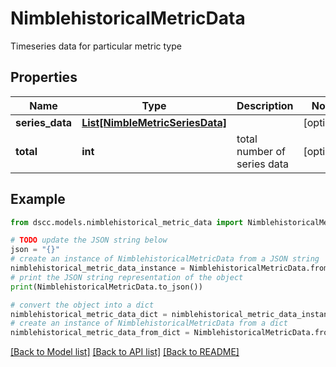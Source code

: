 # NimblehistoricalMetricData

Timeseries data for particular metric type

## Properties

Name | Type | Description | Notes
------------ | ------------- | ------------- | -------------
**series_data** | [**List[NimbleMetricSeriesData]**](NimbleMetricSeriesData.md) |  | [optional] 
**total** | **int** | total number of series data | [optional] 

## Example

```python
from dscc.models.nimblehistorical_metric_data import NimblehistoricalMetricData

# TODO update the JSON string below
json = "{}"
# create an instance of NimblehistoricalMetricData from a JSON string
nimblehistorical_metric_data_instance = NimblehistoricalMetricData.from_json(json)
# print the JSON string representation of the object
print(NimblehistoricalMetricData.to_json())

# convert the object into a dict
nimblehistorical_metric_data_dict = nimblehistorical_metric_data_instance.to_dict()
# create an instance of NimblehistoricalMetricData from a dict
nimblehistorical_metric_data_from_dict = NimblehistoricalMetricData.from_dict(nimblehistorical_metric_data_dict)
```
[[Back to Model list]](../README.md#documentation-for-models) [[Back to API list]](../README.md#documentation-for-api-endpoints) [[Back to README]](../README.md)


